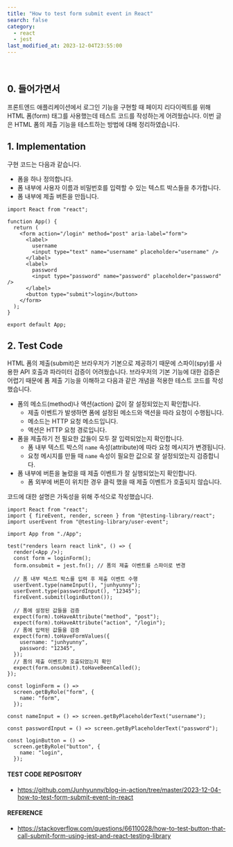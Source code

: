 ```yaml
---
title: "How to test form submit event in React"
search: false
category:
  - react
  - jest
last_modified_at: 2023-12-04T23:55:00
---
```


<br/>

## 0. 들어가면서

프론트엔드 애플리케이션에서 로그인 기능을 구현할 때 페이지 리다이렉트를 위해 HTML 폼(form) 태그를 사용했는데 테스트 코드를 작성하는게 어려웠습니다. 이번 글은 HTML 폼의 제출 기능을 테스트하는 방법에 대해 정리하였습니다. 

## 1. Implementation

구현 코드는 다음과 같습니다. 

- 폼을 하나 정의합니다.
- 폼 내부에 사용자 이름과 비밀번호를 입력할 수 있는 텍스트 박스들을 추가합니다. 
- 폼 내부에 제출 버튼을 만듭니다.  

```tsx
import React from "react";

function App() {
  return (
    <form action="/login" method="post" aria-label="form">
      <label>
        username
        <input type="text" name="username" placeholder="username" />
      </label>
      <label>
        password
        <input type="password" name="password" placeholder="password" />
      </label>
      <button type="submit">login</button>
    </form>
  );
}

export default App;
```

## 2. Test Code

HTML 폼의 제출(submit)은 브라우저가 기본으로 제공하기 때문에 스파이(spy)를 사용한 API 호출과 파라미터 검증이 어려웠습니다. 브라우저의 기본 기능에 대한 검증은 어렵기 때문에 폼 제출 기능을 이해하고 다음과 같은 개념을 적용한 테스트 코드를 작성했습니다. 

- 폼의 메소드(method)나 액션(action) 값이 잘 설정되었는지 확인합니다.
    - 제출 이벤트가 발생하면 폼에 설정된 메소드와 액션을 따라 요청이 수행됩니다.
    - 메소드는 HTTP 요청 메소드입니다.
    - 액션은 HTTP 요청 경로입니다.
- 폼을 제출하기 전 필요한 값들이 모두 잘 입력되었는지 확인합니다.
    - 폼 내부 텍스트 박스의 `name` 속성(attribute)에 따라 요청 메시지가 변경됩니다.
    - 요청 메시지를 만들 때 `name` 속성이 필요한 값으로 잘 설정되었는지 검증합니다.
- 폼 내부에 버튼을 눌렀을 때 제출 이벤트가 잘 실행되었는지 확인합니다.
    - 폼 외부에 버튼이 위치한 경우 클릭 했을 때 제출 이벤트가 호출되지 않습니다.

코드에 대한 설명은 가독성을 위해 주석으로 작성했습니다.

```tsx
import React from "react";
import { fireEvent, render, screen } from "@testing-library/react";
import userEvent from "@testing-library/user-event";

import App from "./App";

test("renders learn react link", () => {
  render(<App />);
  const form = loginForm();
  form.onsubmit = jest.fn(); // 폼의 제출 이벤트를 스파이로 변경

  // 폼 내부 텍스트 박스를 입력 후 제출 이벤트 수행
  userEvent.type(nameInput(), "junhyunny");
  userEvent.type(passwordInput(), "12345");
  fireEvent.submit(loginButton());

  // 폼에 설정된 값들을 검증
  expect(form).toHaveAttribute("method", "post");
  expect(form).toHaveAttribute("action", "/login");
  // 폼에 입력된 값들을 검증
  expect(form).toHaveFormValues({
    username: "junhyunny",
    password: "12345",
  });
  // 폼의 제출 이벤트가 호출되었는지 확인
  expect(form.onsubmit).toHaveBeenCalled();
});

const loginForm = () =>
  screen.getByRole("form", {
    name: "form",
  });

const nameInput = () => screen.getByPlaceholderText("username");

const passwordInput = () => screen.getByPlaceholderText("password");

const loginButton = () =>
  screen.getByRole("button", {
    name: "login",
  });
```

#### TEST CODE REPOSITORY

- <https://github.com/Junhyunny/blog-in-action/tree/master/2023-12-04-how-to-test-form-submit-event-in-react>

#### REFERENCE

- <https://stackoverflow.com/questions/66110028/how-to-test-button-that-call-submit-form-using-jest-and-react-testing-library>